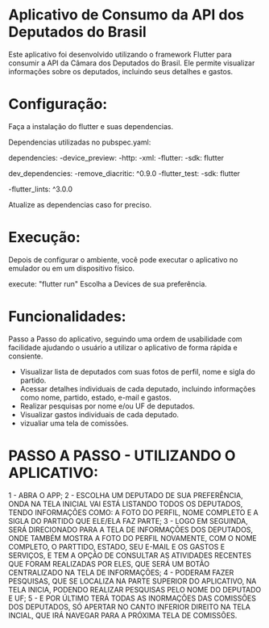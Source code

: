 # Aplicativo de Consumo da API dos Deputados do Brasil

Este aplicativo foi desenvolvido utilizando o framework Flutter para consumir a API da Câmara dos Deputados do Brasil. Ele permite visualizar informações sobre os deputados, incluindo seus detalhes e gastos.

# Configuração:

Faça a instalação do flutter e suas dependencias.

Dependencias utilizadas no pubspec.yaml:

dependencies:
  -device_preview:
  -http:
  -xml:
  -flutter:
    -sdk: flutter

dev_dependencies:
  -remove_diacritic: ^0.9.0
  -flutter_test:
    -sdk: flutter

-flutter_lints: ^3.0.0

Atualize as dependencias caso for preciso.

# Execução:

Depois de configurar o ambiente, você pode executar o aplicativo no emulador ou em um dispositivo físico.

execute: "flutter run"
Escolha a Devices de sua preferência.

# Funcionalidades:

Passo a Passo do aplicativo, seguindo uma ordem de usabilidade com facilidade ajudando o usuário a utilizar o aplicativo de forma rápida e consiente.

- Visualizar lista de deputados com suas fotos de perfil, nome e sigla do partido.
- Acessar detalhes individuais de cada deputado, incluindo informações como nome, partido, estado, e-mail e gastos.
- Realizar pesquisas por nome e/ou UF de deputados.
- Visualizar gastos individuais de cada deputado.
- vizualiar uma tela de comissões.

# PASSO A PASSO - UTILIZANDO O APLICATIVO:
1 - ABRA O APP;
2 - ESCOLHA UM DEPUTADO DE SUA PREFERÊNCIA, ONDA NA TELA INICIAL VAI ESTÁ LISTANDO TODOS OS DEPUTADOS, TENDO INFORMAÇÕES COMO: A FOTO DO PERFIL, NOME COMPLETO E A SIGLA DO PARTIDO QUE ELE/ELA FAZ PARTE;
3 - LOGO EM SEGUINDA, SERÁ DIRECIONADO PARA A TELA DE INFORMAÇÕES DOS DEPUTADOS, ONDE TAMBÉM MOSTRA A FOTO DO PERFIL NOVAMENTE, COM O NOME COMPLETO, O PARTTIDO, ESTADO, SEU E-MAIL E OS GASTOS E SERVIÇOS, E TEM A OPÇÃO DE CONSULTAR AS ATIVIDADES RECENTES QUE FORAM REALIZADAS POR ELES, QUE SERÁ UM BOTÃO CENTRALIZADO NA TELA DE INFORMAÇÕES;
4 - PODERAM FAZER PESQUISAS, QUE SE LOCALIZA NA PARTE SUPERIOR DO APLICATIVO, NA TELA INICIA, PODENDO REALIZAR PESQUISAS PELO NOME DO DEPUTADO E UF;
5 - E POR ÚLTIMO TERÁ TODAS AS INORMAÇÕES DAS COMISSÕES DOS DEPUTADOS, SÓ APERTAR NO CANTO INFERIOR DIREITO NA TELA INCIAL, QUE IRÁ NAVEGAR PARA A PRÓXIMA TELA DE COMISSÕES.
